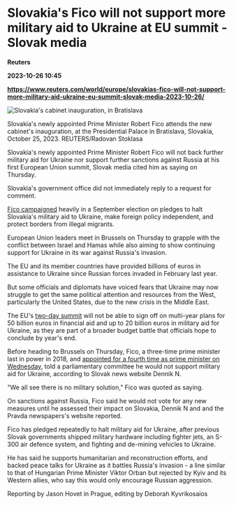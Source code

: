 # Slovakia's Fico will not support more military aid to Ukraine at EU summit -Slovak media
**Reuters**

**2023-10-26 10:45**

**https://www.reuters.com/world/europe/slovakias-fico-will-not-support-more-military-aid-ukraine-eu-summit-slovak-media-2023-10-26/**

![Slovakia's cabinet inauguration, in Bratislava](https://www.reuters.com/resizer/GjHrt_iCsJYpR_QgRLVlZElvJLw=/1920x0/filters:quality(80)/cloudfront-us-east-2.images.arcpublishing.com/reuters/ANJGFAHEUVMTTAGIOUSNNMHYPA.jpg)

Slovakia's newly appointed Prime Minister Robert Fico attends the new cabinet's inauguration, at the Presidential Palace in Bratislava, Slovakia, October 25, 2023. REUTERS/Radovan Stoklasa

Slovakia's newly appointed Prime Minister Robert Fico will not back further military aid for Ukraine nor support further sanctions against Russia at his first European Union summit, Slovak media cited him as saying on Thursday.

Slovakia's government office did not immediately reply to a request for comment.

[Fico campaigned](https://www.reuters.com/world/europe/slovak-party-nominate-new-minister-unblock-government-formation-2023-10-24/) heavily in a September election on pledges to halt Slovakia's military aid to Ukraine, make foreign policy independent, and protect borders from illegal migrants.

European Union leaders meet in Brussels on Thursday to grapple with the conflict between Israel and Hamas while also aiming to show continuing support for Ukraine in its war against Russia's invasion.

The EU and its member countries have provided billions of euros in assistance to Ukraine since Russian forces invaded in February last year.

But some officials and diplomats have voiced fears that Ukraine may now struggle to get the same political attention and resources from the West, particularly the United States, due to the new crisis in the Middle East.

The EU's [two-day summit](https://www.reuters.com/world/eu-leaders-tackle-middle-east-war-aim-keep-up-ukraine-support-2023-10-26/) will not be able to sign off on multi-year plans for 50 billion euros in financial aid and up to 20 billion euros in military aid for Ukraine, as they are part of a broader budget battle that officials hope to conclude by year's end.

Before heading to Brussels on Thursday, Fico, a three-time prime minister last in power in 2018, and [appointed for a fourth time as prime minister on Wednesday](https://www.reuters.com/world/europe/slovakias-fico-appointed-prime-minister-fourth-time-2023-10-25/), told a parliamentary committee he would not support military aid for Ukraine, according to Slovak news website Dennik N.

"We all see there is no military solution," Fico was quoted as saying.

On sanctions against Russia, Fico said he would not vote for any new measures until he assessed their impact on Slovakia, Dennik N and and the Pravda newspapers's website reported.

Fico has pledged repeatedly to halt military aid for Ukraine, after previous Slovak governments shipped military hardware including fighter jets, an S-300 air defence system, and fighting and de-mining vehicles to Ukraine.

He has said he supports humanitarian and reconstruction efforts, and backed peace talks for Ukraine as it battles Russia's invasion - a line similar to that of Hungarian Prime Minister Viktor Orban but rejected by Kyiv and its Western allies, who say this would only encourage Russian aggression.

Reporting by Jason Hovet in Prague, editing by Deborah Kyvrikosaios